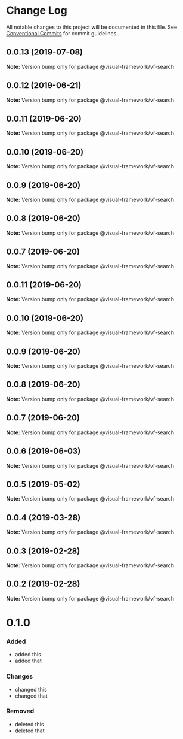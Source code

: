 # Change Log

All notable changes to this project will be documented in this file.
See [Conventional Commits](https://conventionalcommits.org) for commit guidelines.

## 0.0.13 (2019-07-08)

**Note:** Version bump only for package @visual-framework/vf-search





## 0.0.12 (2019-06-21)

**Note:** Version bump only for package @visual-framework/vf-search





## 0.0.11 (2019-06-20)

**Note:** Version bump only for package @visual-framework/vf-search





## 0.0.10 (2019-06-20)

**Note:** Version bump only for package @visual-framework/vf-search





## 0.0.9 (2019-06-20)

**Note:** Version bump only for package @visual-framework/vf-search





## 0.0.8 (2019-06-20)

**Note:** Version bump only for package @visual-framework/vf-search





## 0.0.7 (2019-06-20)

**Note:** Version bump only for package @visual-framework/vf-search





## 0.0.11 (2019-06-20)

**Note:** Version bump only for package @visual-framework/vf-search





## 0.0.10 (2019-06-20)

**Note:** Version bump only for package @visual-framework/vf-search





## 0.0.9 (2019-06-20)

**Note:** Version bump only for package @visual-framework/vf-search





## 0.0.8 (2019-06-20)

**Note:** Version bump only for package @visual-framework/vf-search





## 0.0.7 (2019-06-20)

**Note:** Version bump only for package @visual-framework/vf-search





## 0.0.6 (2019-06-03)

**Note:** Version bump only for package @visual-framework/vf-search





## 0.0.5 (2019-05-02)

**Note:** Version bump only for package @visual-framework/vf-search





## 0.0.4 (2019-03-28)

**Note:** Version bump only for package @visual-framework/vf-search





## 0.0.3 (2019-02-28)

**Note:** Version bump only for package @visual-framework/vf-search





## 0.0.2 (2019-02-28)

**Note:** Version bump only for package @visual-framework/vf-search





# 0.1.0

### Added
- added this
- added that

### Changes

- changed this
- changed that

### Removed

- deleted this
- deleted that
